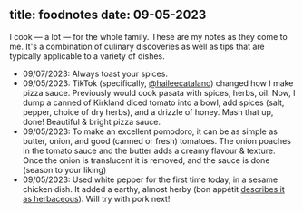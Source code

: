 title: foodnotes
date: 09-05-2023
---

I cook — a lot — for the whole family. These are my notes as they come to me.
It's a combination of culinary discoveries as well as tips that are typically
applicable to a variety of dishes.

* 09/07/2023: Always toast your spices.
* 09/05/2023: TikTok (specifically, [@haileecatalano](https://www.tiktok.com/@haileecatalano?lang=en)) changed how I make pizza sauce. Previously would cook pasata with spices, herbs, oil. Now, I dump a canned of Kirkland diced tomato into a bowl, add spices (salt, pepper, choice of dry herbs), and a drizzle of honey. Mash that up, done! Beautiful & bright pizza sauce.
* 09/05/2023: To make an excellent pomodoro, it can be as simple as butter, onion, and good (canned or fresh) tomatoes. The onion poaches in the tomato sauce and the butter adds a creamy flavour & texture. Once the onion is translucent it is removed, and the sauce is done (season to your liking)
* 09/05/2023: Used white pepper for the first time today, in a sesame chicken dish. It added a earthy, almost herby (bon appétit [describes it as herbaceous](https://web.archive.org/web/20230326211958/https://www.bonappetit.com/story/white-pepper)). Will try with pork next!
